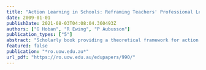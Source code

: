 ```yaml
---
title: "Action Learning in Schools: Reframing Teachers' Professional Learning and Development"
date: 2009-01-01
publishDate: 2021-08-03T04:08:04.360493Z
authors: ["G Hoban", "R Ewing", "P Aubusson"]
publication_types: ["5"]
abstract: "Scholarly book providing a theoretical framework for action learning which is a professional development framework with case studies and a new model for long term professional learning."
featured: false
publication: "*ro.uow.edu.au*"
url_pdf: "https://ro.uow.edu.au/edupapers/990/"
---
```


